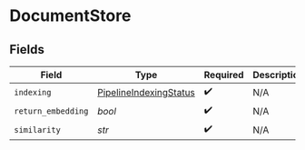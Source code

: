 # DocumentStore


## Fields

| Field                                                                   | Type                                                                    | Required                                                                | Description                                                             |
| ----------------------------------------------------------------------- | ----------------------------------------------------------------------- | ----------------------------------------------------------------------- | ----------------------------------------------------------------------- |
| `indexing`                                                              | [PipelineIndexingStatus](../../models/shared/pipelineindexingstatus.md) | :heavy_check_mark:                                                      | N/A                                                                     |
| `return_embedding`                                                      | *bool*                                                                  | :heavy_check_mark:                                                      | N/A                                                                     |
| `similarity`                                                            | *str*                                                                   | :heavy_check_mark:                                                      | N/A                                                                     |